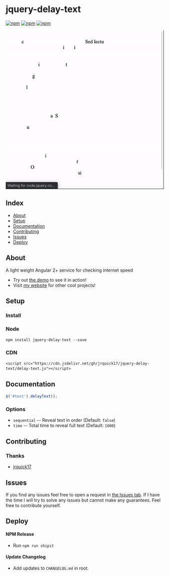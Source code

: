 # jquery-delay-text #

[![npm](https://img.shields.io/npm/l/jquery-delay-text.svg)](https://www.npmjs.com/package/jquery-delay-text/)
[![npm](https://img.shields.io/npm/dt/jquery-delay-text.svg)](https://www.npmjs.com/package/jquery-delay-text)
[![npm](https://img.shields.io/npm/dm/jquery-delay-text.svg)](https://www.npmjs.com/package/jquery-delay-text)

![](example.gif)

## Index ##

* [About](#about)
* [Setup](#setup)
* [Documentation](#documentation)
* [Contributing](#contributing)
* [Issues](#issues)
* [Deploy](#deploy)

## About ## 

A light weight Angular 2+ service for checking internet speed  

* Try out [the demo](https://jquery-delay-text.jrquick.com) to see it in action!
* Visit [my website](https://jrquick.com) for other cool projects!

## Setup ##

### Install ###

### Node ###

```
npm install jquery-delay-text --save
```

### CDN ###

```
<script src="https://cdn.jsdelivr.net/gh/jrquick17/jquery-delay-text/delay-text.js"></script>
```

## Documentation ##

```javascript
$('#text').delayText();
```

### Options ###

* `sequential` -- Reveal text in order (Default: `false`)
* `time` -- Total time to reveal full text (Default: `1000`)

## Contributing ##

### Thanks ###

* [jrquick17](https://github.com/jrquick17)

## Issues ##

If you find any issues feel free to open a request in [the Issues tab](https://github.com/jrquick17/jquery-delay-text/issues). If I have the time I will try to solve any issues but cannot make any guarantees. Feel free to contribute yourself.

## Deploy ##

#### NPM Release ####

* Run `npm run shipit`

#### Update Changelog ####

* Add updates to `CHANGELOG.md` in root.

